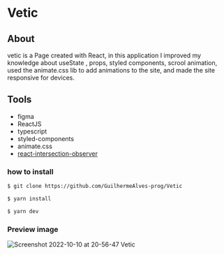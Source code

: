# Vetic

## About

vetic is a Page created with React, in this application I improved my knowledge about useState , props, styled components, scrool animation, used the animate.css lib to add animations to the site, and made the site responsive for devices.

## Tools
- figma
- ReactJS
- typescript
- styled-components
- animate.css
- [react-intersection-observer](https://github.com/thebuilder/react-intersection-observer)

### how to install

```sh
$ git clone https://github.com/GuilhermeAlves-prog/Vetic
```
```sh
$ yarn install
```
```sh
$ yarn dev
```
### Preview image

![Screenshot 2022-10-10 at 20-56-47 Vetic](https://user-images.githubusercontent.com/70963422/194970407-eee5b1ac-e0cb-4c02-978d-edc852932626.png)
